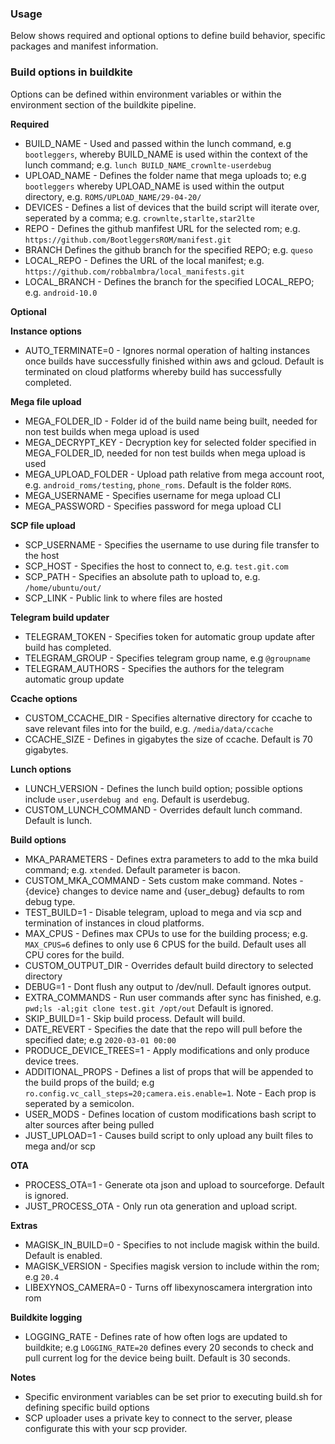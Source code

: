 ### Usage

Below shows required and optional options to define build behavior, specific packages and manifest information.

### Build options in buildkite

Options can be defined within environment variables or within the environment section of the buildkite pipeline.

**Required**

* BUILD_NAME - Used and passed within the lunch command, e.g `bootleggers`, whereby BUILD_NAME is used within the context of the lunch command; e.g. `lunch BUILD_NAME_crownlte-userdebug`
* UPLOAD_NAME - Defines the folder name that mega uploads to; e.g `bootleggers` whereby UPLOAD_NAME is used within the output directory, e.g. `ROMS/UPLOAD_NAME/29-04-20/`
* DEVICES - Defines a list of devices that the build script will iterate over, seperated by a comma; e.g. `crownlte,starlte,star2lte`
* REPO - Defines the github manfifest URL for the selected rom; e.g. `https://github.com/BootleggersROM/manifest.git`
* BRANCH Defines the github branch for the specified REPO; e.g. `queso`
* LOCAL_REPO - Defines the URL of the local manifest; e.g. `https://github.com/robbalmbra/local_manifests.git`
* LOCAL_BRANCH - Defines the branch for the specified LOCAL_REPO; e.g. `android-10.0`

**Optional**


**Instance options**
* AUTO_TERMINATE=0 - Ignores normal operation of halting instances once builds have successfully finished within aws and gcloud. Default is terminated on cloud platforms whereby build has successfully completed.

**Mega file upload**
* MEGA_FOLDER_ID - Folder id of the build name being built, needed for non test builds when mega upload is used
* MEGA_DECRYPT_KEY - Decryption key for selected folder specified in MEGA_FOLDER_ID, needed for non test builds when mega upload is used
* MEGA_UPLOAD_FOLDER - Upload path relative from mega account root, e.g. `android_roms/testing`, `phone_roms`. Default is the folder `ROMS`.
* MEGA_USERNAME - Specifies username for mega upload CLI
* MEGA_PASSWORD - Specifies password for mega upload CLI

**SCP file upload**
* SCP_USERNAME - Specifies the username to use during file transfer to the host
* SCP_HOST - Specifies the host to connect to, e.g. `test.git.com`
* SCP_PATH - Specifies an absolute path to upload to, e.g. `/home/ubuntu/out/`
* SCP_LINK - Public link to where files are hosted

**Telegram build updater**
* TELEGRAM_TOKEN - Specifies token for automatic group update after build has completed.
* TELEGRAM_GROUP - Specifies telegram group name, e.g `@groupname`
* TELEGRAM_AUTHORS - Specifies the authors for the telegram automatic group update

**Ccache options**
* CUSTOM_CCACHE_DIR -  Specifies alternative directory for ccache to save relevant files into for the build, e.g. `/media/data/ccache`
* CCACHE_SIZE - Defines in gigabytes the size of ccache. Default is 70 gigabytes.

**Lunch options**
* LUNCH_VERSION - Defines the lunch build option; possible options include `user,userdebug and eng`. Default is userdebug.
* CUSTOM_LUNCH_COMMAND - Overrides default lunch command. Default is lunch.

**Build options**
* MKA_PARAMETERS - Defines extra parameters to add to the mka build command; e.g. `xtended`. Default parameter is bacon.
* CUSTOM_MKA_COMMAND - Sets custom make command. Notes - {device} changes to device name and {user_debug} defaults to rom debug type.
* TEST_BUILD=1 - Disable telegram, upload to mega and via scp and termination of instances in cloud platforms.
* MAX_CPUS - Defines max CPUs to use for the building process; e.g. `MAX_CPUS=6` defines to only use 6 CPUS for the build. Default uses all CPU cores for the build.
* CUSTOM_OUTPUT_DIR - Overrides default build directory to selected directory
* DEBUG=1 - Dont flush any output to /dev/null. Default ignores output.
* EXTRA_COMMANDS - Run user commands after sync has finished, e.g. `pwd;ls -al;git clone test.git /opt/out` Default is ignored.
* SKIP_BUILD=1 - Skip build process. Default will build.
* DATE_REVERT - Specifies the date that the repo will pull before the specified date; e.g `2020-03-01 00:00`
* PRODUCE_DEVICE_TREES=1 - Apply modifications and only produce device trees.
* ADDITIONAL_PROPS - Defines a list of props that will be appended to the build props of the build; e.g `ro.config.vc_call_steps=20;camera.eis.enable=1`. Note - Each prop is seperated by a semicolon.
* USER_MODS - Defines location of custom modifications bash script to alter sources after being pulled
* JUST_UPLOAD=1 - Causes build script to only upload any built files to mega and/or scp

**OTA**
* PROCESS_OTA=1 - Generate ota json and upload to sourceforge. Default is ignored.
* JUST_PROCESS_OTA - Only run ota generation and upload script.

**Extras**
* MAGISK_IN_BUILD=0 - Specifies to not include magisk within the build. Default is enabled.
* MAGISK_VERSION - Specifies magisk version to include within the rom; e.g `20.4`
* LIBEXYNOS_CAMERA=0 - Turns off libexynoscamera intergration into rom

**Buildkite logging**
* LOGGING_RATE - Defines rate of how often logs are updated to buildkite; e.g `LOGGING_RATE=20` defines every 20 seconds to check and pull current log for the device being built. Default is 30 seconds.

**Notes**

* Specific environment variables can be set prior to executing build.sh for defining specific build options
* SCP uploader uses a private key to connect to the server, please configurate this with your scp provider.
